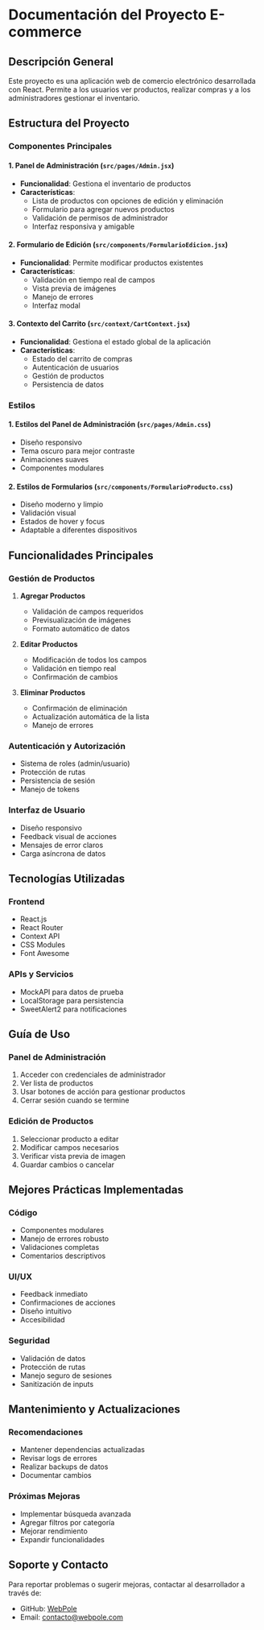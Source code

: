 # Documentación del Proyecto E-commerce

## Descripción General
Este proyecto es una aplicación web de comercio electrónico desarrollada con React. Permite a los usuarios ver productos, realizar compras y a los administradores gestionar el inventario.

## Estructura del Proyecto

### Componentes Principales

#### 1. Panel de Administración (`src/pages/Admin.jsx`)
- **Funcionalidad**: Gestiona el inventario de productos
- **Características**:
  - Lista de productos con opciones de edición y eliminación
  - Formulario para agregar nuevos productos
  - Validación de permisos de administrador
  - Interfaz responsiva y amigable

#### 2. Formulario de Edición (`src/components/FormularioEdicion.jsx`)
- **Funcionalidad**: Permite modificar productos existentes
- **Características**:
  - Validación en tiempo real de campos
  - Vista previa de imágenes
  - Manejo de errores
  - Interfaz modal

#### 3. Contexto del Carrito (`src/context/CartContext.jsx`)
- **Funcionalidad**: Gestiona el estado global de la aplicación
- **Características**:
  - Estado del carrito de compras
  - Autenticación de usuarios
  - Gestión de productos
  - Persistencia de datos

### Estilos

#### 1. Estilos del Panel de Administración (`src/pages/Admin.css`)
- Diseño responsivo
- Tema oscuro para mejor contraste
- Animaciones suaves
- Componentes modulares

#### 2. Estilos de Formularios (`src/components/FormularioProducto.css`)
- Diseño moderno y limpio
- Validación visual
- Estados de hover y focus
- Adaptable a diferentes dispositivos

## Funcionalidades Principales

### Gestión de Productos
1. **Agregar Productos**
   - Validación de campos requeridos
   - Previsualización de imágenes
   - Formato automático de datos

2. **Editar Productos**
   - Modificación de todos los campos
   - Validación en tiempo real
   - Confirmación de cambios

3. **Eliminar Productos**
   - Confirmación de eliminación
   - Actualización automática de la lista
   - Manejo de errores

### Autenticación y Autorización
- Sistema de roles (admin/usuario)
- Protección de rutas
- Persistencia de sesión
- Manejo de tokens

### Interfaz de Usuario
- Diseño responsivo
- Feedback visual de acciones
- Mensajes de error claros
- Carga asíncrona de datos

## Tecnologías Utilizadas

### Frontend
- React.js
- React Router
- Context API
- CSS Modules
- Font Awesome

### APIs y Servicios
- MockAPI para datos de prueba
- LocalStorage para persistencia
- SweetAlert2 para notificaciones

## Guía de Uso

### Panel de Administración
1. Acceder con credenciales de administrador
2. Ver lista de productos
3. Usar botones de acción para gestionar productos
4. Cerrar sesión cuando se termine

### Edición de Productos
1. Seleccionar producto a editar
2. Modificar campos necesarios
3. Verificar vista previa de imagen
4. Guardar cambios o cancelar

## Mejores Prácticas Implementadas

### Código
- Componentes modulares
- Manejo de errores robusto
- Validaciones completas
- Comentarios descriptivos

### UI/UX
- Feedback inmediato
- Confirmaciones de acciones
- Diseño intuitivo
- Accesibilidad

### Seguridad
- Validación de datos
- Protección de rutas
- Manejo seguro de sesiones
- Sanitización de inputs

## Mantenimiento y Actualizaciones

### Recomendaciones
- Mantener dependencias actualizadas
- Revisar logs de errores
- Realizar backups de datos
- Documentar cambios

### Próximas Mejoras
- Implementar búsqueda avanzada
- Agregar filtros por categoría
- Mejorar rendimiento
- Expandir funcionalidades

## Soporte y Contacto
Para reportar problemas o sugerir mejoras, contactar al desarrollador a través de:
- GitHub: [WebPole](https://github.com/WebPole)
- Email: [contacto@webpole.com](mailto:contacto@webpole.com) 